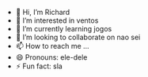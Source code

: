 - 👋 Hi, I’m Richard
- 👀 I’m interested in ventos
- 🌱 I’m currently learning jogos
- 💞️ I’m looking to collaborate on nao sei
- 📫 How to reach me ...
- 😄 Pronouns: ele-dele
- ⚡ Fun fact: sla

<!---
richardizinho004/richardizinho004 is a ✨ special ✨ repository because its `README.md` (this file) appears on your GitHub profile.
You can click the Preview link to take a look at your changes.
--->

